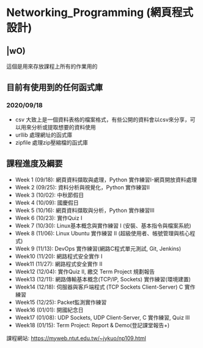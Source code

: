 # Networking_Programming (網頁程式設計)

## |wO)
這個是用來存放課程上所有的作業用的

## 目前有使用到的任何函式庫
### 2020/09/18
* csv
大致上是一個資料表格的檔案格式，有些公開的資料會以csv來分享，可以用來分析或提取想要的資料使用
* urllib
處理網址的函式庫
* zipfile
處理zip壓縮檔的函式庫

## 課程進度及綱要
* Week 1 (09/18): 網頁資料擷取與處理，Python 實作練習I-網頁開放資料處理
* Week 2 (09/25): 資料分析與視覺化，Python 實作練習II
* Week 3 (10/02): 中秋節假日
* Week 4 (10/09): 國慶假日
* Week 5 (10/16): 網頁資料擷取與分析，Python 實作練習III
* Week 6 (10/23): 實作Quiz I
* Week 7 (10/30): Linux基本概念與實作練習 I (安裝、基本指令與檔案系統)
* Week 8 (11/06): Linux Ubuntu 實作練習 II (超級使用者、帳號管理與核心程式)
* Week 9 (11/13): DevOps 實作練習(網路C程式單元測試, Git, Jenkins)
* Week10 (11/20): 網路程式安全實作 I
* Week11 (11/27): 網路程式安全實作 II
* Week12 (12/04): 實作Quiz II, 繳交 Term Project 規劃報告
* Week13 (12/11): 網路傳輸基本概念(TCP/IP, Sockets) 實作練習(環境建置)
* Week14 (12/18): 伺服器與客戶端程式 (TCP Sockets Client-Server) C 實作練習
* Week15 (12/25): Packet監測實作練習
* Week16 (01/01): 開國紀念日
* Week17 (01/08): UDP Sockets, UDP Client-Server, C 實作練習, Quiz III
* Week18 (01/15): Term Project: Report & Demo(登記課堂報告+)

課程網站: https://myweb.ntut.edu.tw/~jykuo/np109.html
